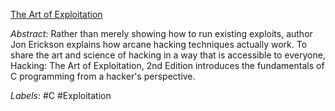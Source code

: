 [The Art of Exploitation](https://nostarch.com/hacking2.htm)

*Abstract*: Rather than merely showing how to run existing exploits, author Jon Erickson explains how arcane hacking techniques actually work. To share the art and science of hacking in a way that is accessible to everyone, Hacking: The Art of Exploitation, 2nd Edition introduces the fundamentals of C programming from a hacker's perspective.

*Labels*: #C #Exploitation

